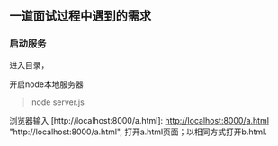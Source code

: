 ## 一道面试过程中遇到的需求

### 启动服务

进入目录，

开启node本地服务器

> node server.js


浏览器输入 [http://localhost:8000/a.html]: <http://localhost:8000/a.html>  "http://localhost:8000/a.html", 打开a.html页面；以相同方式打开b.html.

